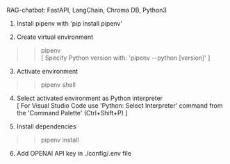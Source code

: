 RAG-chatbot: FastAPI, LangChain, Chroma DB, Python3 

1. Install pipenv with 'pip install pipenv'  

2. Create virtual environment   
>> pipenv  
[ Specify Python version with: 'pipenv --python [version]' ]

3. Activate environment
>> pipenv shell

4. Select activated environment as Python interpreter  
[ For Visual Studio Code use 'Python: Select Interpreter' command from the 'Command Palette' (Ctrl+Shift+P) ]

5. Install dependencies  
>> pipenv install

6. Add OPENAI API key in ./config/.env file
 